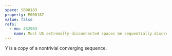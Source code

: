 ```yaml
---
space: S000183
property: P000167
value: false
refs:
  - mo: 452903
    name: Must US extremally disconnected spaces be sequentially discrete?
---
```


$Y$ is a copy of a nontrivial converging sequence.
